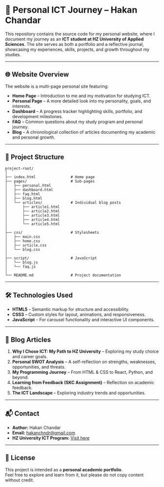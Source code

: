 # 📘 Personal ICT Journey – Hakan Chandar  

This repository contains the source code for my personal website, where I document my journey as an **ICT student at HZ University of Applied Sciences**. The site serves as both a portfolio and a reflective journal, showcasing my experiences, skills, projects, and growth throughout my studies.  

---

## 🌐 Website Overview  

The website is a multi-page personal site featuring:  

- **Home Page** – Introduction to me and my motivation for studying ICT.  
- **Personal Page** – A more detailed look into my personality, goals, and interests.  
- **Dashboard** – A progress tracker highlighting skills, portfolio, and development milestones.  
- **FAQ** – Common questions about my study program and personal journey.  
- **Blog** – A chronological collection of articles documenting my academic and personal growth.  

---

## 📂 Project Structure  

```
project-root/
│
├── index.html                # Home page
├── pages/                    # Sub-pages
│   ├── personal.html
│   ├── dashboard.html
│   ├── faq.html
│   ├── blog.html
│   └── articles/             # Individual blog posts
│       ├── article1.html
│       ├── article2.html
│       ├── article3.html
│       ├── article4.html
│       └── article5.html
│
├── css/                      # Stylesheets
│   ├── main.css
│   ├── home.css
│   ├── article.css
│   └── blog.css
│
├── script/                   # JavaScript
│   └── blog.js
│   └── faq.js
│
└── README.md                 # Project documentation
```

---

## 🛠️ Technologies Used  

- **HTML5** – Semantic markup for structure and accessibility.  
- **CSS3** – Custom styles for layout, animations, and responsiveness.  
- **JavaScript** – For carousel functionality and interactive UI components.  

---

## 📖 Blog Articles  

1. **Why I Chose ICT: My Path to HZ University** – Exploring my study choice and career goals.  
2. **Personal SWOT Analysis** – A self-reflection on strengths, weaknesses, opportunities, and threats.  
3. **My Programming Journey** – From HTML & CSS to React, Python, and beyond.  
4. **Learning from Feedback (SKC Assignment)** – Reflection on academic feedback.  
5. **The ICT Landscape** – Exploring industry trends and opportunities.  

---

## 📬 Contact  

- **Author:** Hakan Chandar  
- **Email:** [hakanchndr@gmail.com](mailto:hakanchndr@gmail.com)  
- **HZ University ICT Program:** [Visit here](https://hz.nl/en/study-programmes/it)  

---

## 📝 License  

This project is intended as a **personal academic portfolio**.  
Feel free to explore and learn from it, but please do not copy content without credit.  
